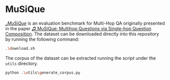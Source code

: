 # MuSiQue

[__MuSiQue_](https://github.com/stonybrooknlp/musique) is an evaluation benchmark for Multi-Hop QA originally presented in the paper [♫ MuSiQue: Multihop Questions via Single-hop Question Composition](https://aclanthology.org/2022.tacl-1.31/). The dataset can be downloaded directly into this repository by running the following command:

```sh
.\download.sh
```

The corpus of the dataset can be extracted running the script under the `utils` directory.

```sh
python .\utils\generate_corpus.py
```
